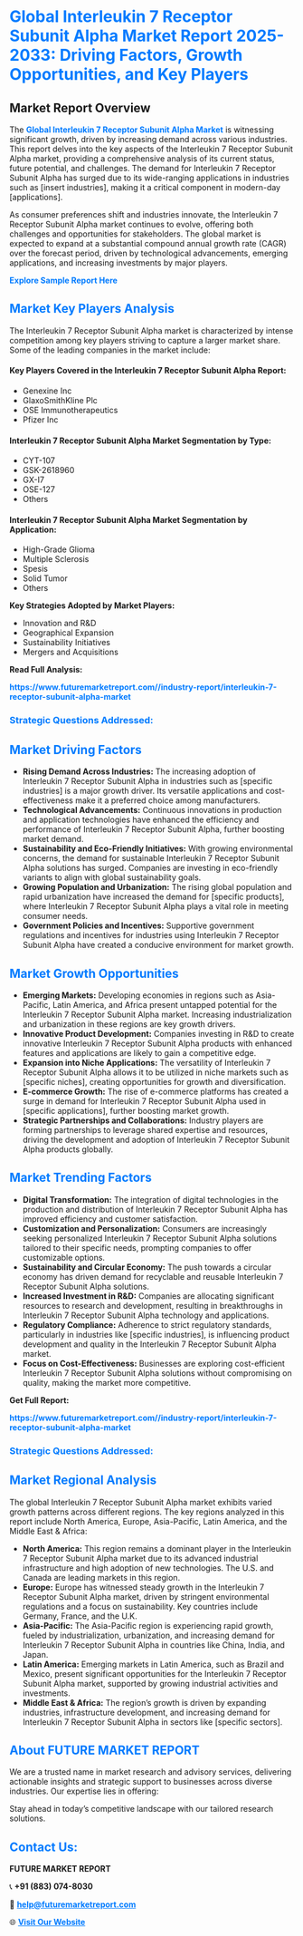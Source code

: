 <h1 style="color: #007BFF;">Global Interleukin 7 Receptor Subunit Alpha Market Report 2025-2033: Driving Factors, Growth Opportunities, and Key Players</h1>

<section id="overview">
<h2>Market Report Overview</h2>
<p>The <a href="https://www.futuremarketreport.com//industry-report/interleukin-7-receptor-subunit-alpha-market" style="color: #007BFF; text-decoration: none;"><strong>Global Interleukin 7 Receptor Subunit Alpha Market</strong></a> is witnessing significant growth, driven by increasing demand across various industries. This report delves into the key aspects of the Interleukin 7 Receptor Subunit Alpha market, providing a comprehensive analysis of its current status, future potential, and challenges. The demand for Interleukin 7 Receptor Subunit Alpha has surged due to its wide-ranging applications in industries such as [insert industries], making it a critical component in modern-day [applications].</p>
<p>As consumer preferences shift and industries innovate, the Interleukin 7 Receptor Subunit Alpha market continues to evolve, offering both challenges and opportunities for stakeholders. The global market is expected to expand at a substantial compound annual growth rate (CAGR) over the forecast period, driven by technological advancements, emerging applications, and increasing investments by major players.</p>
</section>

<section id="overview">
<p><a href="https://www.futuremarketreport.com//request-sample/reportId=54657" style="color: #007BFF; text-decoration: none;"><strong>Explore Sample Report Here</strong></a></p>
</section>

<section id="key-players">
<h2 style="color: #007BFF;">Market Key Players Analysis</h2>
<p>The Interleukin 7 Receptor Subunit Alpha market is characterized by intense competition among key players striving to capture a larger market share. Some of the leading companies in the market include:</p>
<h4>Key Players Covered in the Interleukin 7 Receptor Subunit Alpha Report:</h4>
<ul><li>Genexine Inc</li><li>GlaxoSmithKline Plc</li><li>OSE Immunotherapeutics</li><li>Pfizer Inc</li></ul>
<h4>Interleukin 7 Receptor Subunit Alpha Market Segmentation by Type:</h4>
<ul><li>CYT-107</li><li>GSK-2618960</li><li>GX-I7</li><li>OSE-127</li><li>Others</li></ul>

<h4>Interleukin 7 Receptor Subunit Alpha Market Segmentation by Application:</h4>
<ul><li>High-Grade Glioma</li><li>Multiple Sclerosis</li><li>Spesis</li><li>Solid Tumor</li><li>Others</li></ul>
<p><strong>Key Strategies Adopted by Market Players:</strong></p>
<ul>
<li>Innovation and R&D</li>
<li>Geographical Expansion</li>
<li>Sustainability Initiatives</li>
<li>Mergers and Acquisitions</li>
</ul>
</section>

<section>
<p><strong>Read Full Analysis: </strong></p><a href="https://www.futuremarketreport.com//industry-report/interleukin-7-receptor-subunit-alpha-market" style="color: #007BFF; text-decoration: none;"><strong>https://www.futuremarketreport.com//industry-report/interleukin-7-receptor-subunit-alpha-market</strong></a>
<h3 style="color: #007BFF;">Strategic Questions Addressed:</h3>
</section>

<section id="driving-factors">
<h2 style="color: #007BFF;">Market Driving Factors</h2>
<ul>
<li><strong>Rising Demand Across Industries:</strong> The increasing adoption of Interleukin 7 Receptor Subunit Alpha in industries such as [specific industries] is a major growth driver. Its versatile applications and cost-effectiveness make it a preferred choice among manufacturers.</li>
<li><strong>Technological Advancements:</strong> Continuous innovations in production and application technologies have enhanced the efficiency and performance of Interleukin 7 Receptor Subunit Alpha, further boosting market demand.</li>
<li><strong>Sustainability and Eco-Friendly Initiatives:</strong> With growing environmental concerns, the demand for sustainable Interleukin 7 Receptor Subunit Alpha solutions has surged. Companies are investing in eco-friendly variants to align with global sustainability goals.</li>
<li><strong>Growing Population and Urbanization:</strong> The rising global population and rapid urbanization have increased the demand for [specific products], where Interleukin 7 Receptor Subunit Alpha plays a vital role in meeting consumer needs.</li>
<li><strong>Government Policies and Incentives:</strong> Supportive government regulations and incentives for industries using Interleukin 7 Receptor Subunit Alpha have created a conducive environment for market growth.</li>
</ul>
</section>

<section id="growth-opportunities">
<h2 style="color: #007BFF;">Market Growth Opportunities</h2>
<ul>
<li><strong>Emerging Markets:</strong> Developing economies in regions such as Asia-Pacific, Latin America, and Africa present untapped potential for the Interleukin 7 Receptor Subunit Alpha market. Increasing industrialization and urbanization in these regions are key growth drivers.</li>
<li><strong>Innovative Product Development:</strong> Companies investing in R&D to create innovative Interleukin 7 Receptor Subunit Alpha products with enhanced features and applications are likely to gain a competitive edge.</li>
<li><strong>Expansion into Niche Applications:</strong> The versatility of Interleukin 7 Receptor Subunit Alpha allows it to be utilized in niche markets such as [specific niches], creating opportunities for growth and diversification.</li>
<li><strong>E-commerce Growth:</strong> The rise of e-commerce platforms has created a surge in demand for Interleukin 7 Receptor Subunit Alpha used in [specific applications], further boosting market growth.</li>
<li><strong>Strategic Partnerships and Collaborations:</strong> Industry players are forming partnerships to leverage shared expertise and resources, driving the development and adoption of Interleukin 7 Receptor Subunit Alpha products globally.</li>
</ul>
</section>

<section id="trending-factors">
<h2 style="color: #007BFF;">Market Trending Factors</h2>
<ul>
<li><strong>Digital Transformation:</strong> The integration of digital technologies in the production and distribution of Interleukin 7 Receptor Subunit Alpha has improved efficiency and customer satisfaction.</li>
<li><strong>Customization and Personalization:</strong> Consumers are increasingly seeking personalized Interleukin 7 Receptor Subunit Alpha solutions tailored to their specific needs, prompting companies to offer customizable options.</li>
<li><strong>Sustainability and Circular Economy:</strong> The push towards a circular economy has driven demand for recyclable and reusable Interleukin 7 Receptor Subunit Alpha solutions.</li>
<li><strong>Increased Investment in R&D:</strong> Companies are allocating significant resources to research and development, resulting in breakthroughs in Interleukin 7 Receptor Subunit Alpha technology and applications.</li>
<li><strong>Regulatory Compliance:</strong> Adherence to strict regulatory standards, particularly in industries like [specific industries], is influencing product development and quality in the Interleukin 7 Receptor Subunit Alpha market.</li>
<li><strong>Focus on Cost-Effectiveness:</strong> Businesses are exploring cost-efficient Interleukin 7 Receptor Subunit Alpha solutions without compromising on quality, making the market more competitive.</li>
</ul>
</section>

<section>
<p><strong>Get Full Report: </strong></p><a href="https://www.futuremarketreport.com//industry-report/interleukin-7-receptor-subunit-alpha-market" style="color: #007BFF; text-decoration: none;"><strong>https://www.futuremarketreport.com//industry-report/interleukin-7-receptor-subunit-alpha-market</strong></a>
<h3 style="color: #007BFF;">Strategic Questions Addressed:</h3>
</section>


<section id="regional-analysis">
<h2 style="color: #007BFF;">Market Regional Analysis</h2>
<p>The global Interleukin 7 Receptor Subunit Alpha market exhibits varied growth patterns across different regions. The key regions analyzed in this report include North America, Europe, Asia-Pacific, Latin America, and the Middle East & Africa:</p>
<ul>
<li><strong>North America:</strong> This region remains a dominant player in the Interleukin 7 Receptor Subunit Alpha market due to its advanced industrial infrastructure and high adoption of new technologies. The U.S. and Canada are leading markets in this region.</li>
<li><strong>Europe:</strong> Europe has witnessed steady growth in the Interleukin 7 Receptor Subunit Alpha market, driven by stringent environmental regulations and a focus on sustainability. Key countries include Germany, France, and the U.K.</li>
<li><strong>Asia-Pacific:</strong> The Asia-Pacific region is experiencing rapid growth, fueled by industrialization, urbanization, and increasing demand for Interleukin 7 Receptor Subunit Alpha in countries like China, India, and Japan.</li>
<li><strong>Latin America:</strong> Emerging markets in Latin America, such as Brazil and Mexico, present significant opportunities for the Interleukin 7 Receptor Subunit Alpha market, supported by growing industrial activities and investments.</li>
<li><strong>Middle East & Africa:</strong> The region’s growth is driven by expanding industries, infrastructure development, and increasing demand for Interleukin 7 Receptor Subunit Alpha in sectors like [specific sectors].</li>
</ul>
</section>

<footer>
<h2 style="color: #007BFF;">About FUTURE MARKET REPORT</h2>
<p>We are a trusted name in market research and advisory services, delivering actionable insights and strategic support to businesses across diverse industries. Our expertise lies in offering:</p>

<p>Stay ahead in today’s competitive landscape with our tailored research solutions.</p>

<h2 style="color: #007BFF;">Contact Us:</h2>
<p><strong>FUTURE MARKET REPORT</strong></p>
<p>📞 <strong>+91 (883) 074-8030</strong></p>
<p>📧 <strong><a href="mailto:help@futuremarketreport.com" style="color: #007BFF;">help@futuremarketreport.com</a></strong></p>
<p>🌐 <strong><a href="https://www.futuremarketreport.com/" style="color: #007BFF;">Visit Our Website</a></strong></p>
</footer>